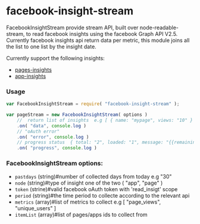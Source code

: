 # facebook-insight-stream
FacebookInsightStream provide stream API, built over node-readable-stream, to read facebook insights
using the facebook Graph API V2.5.
Currently facebook insights api return data per metric, this module joins all the list 
to one list by the insight date.

Currently support the following insights:

* [pages-insights]( https://developers.facebook.com/docs/graph-api/reference/page/insights/ )
* [app-insights](https://developers.facebook.com/docs/graph-api/reference/v2.5/insights/)

### Usage

```javascript
var FacebookInsightStream = require( "facebook-insight-stream" );

var pageStream = new FacebookInsightStream( options )
    //  return list of insights  e.g [ { name: "mypage", views: "10" } ]
    .on( "data", console.log ) 
    // "oAuth error"
    .on( "error", console.log ) 
    // progress status  { total: "2", loaded: "1", message: "{{remaining}} pages remain"  }
    .on( "progress", console.log )
```

### FacebookInsightStream options:

* `pastdays` (string)#number of collected days from today e.g "30"
* `node` (string)#type of insight one of the two ( "app", "page" )
* `token` (strine)#valid facebook oAuth token with 'read_insigt' scope
* `period` (string)#the time period to collecte according to the relevant api
* `metrics` (array)#list of metrics to collect e.g [ "page_views", "unique_users" ]
* `itemList` (array)#list of pages/apps ids to collect from




